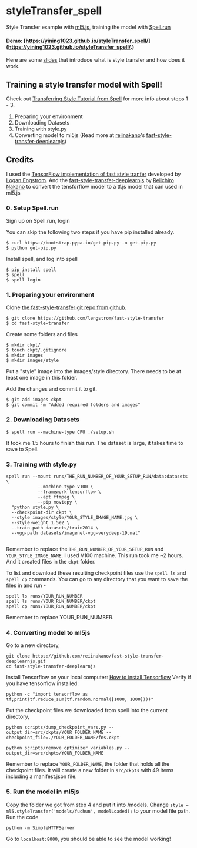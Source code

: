 # styleTransfer_spell
Style Transfer example with [ml5.js](http://ml5js.org/), training the model with [Spell.run](https://learn.spell.run/)

#### Demo: [https://yining1023.github.io/styleTransfer_spell/](https://yining1023.github.io/styleTransfer_spell/.)

Here are some [slides](https://bit.ly/2xB9t8K) that introduce what is style transfer and how does it work.

## Training a style transfer model with Spell!

Check out [Transferring Style Tutorial from Spell](https://learn.spell.run/transferring_style) for more info about steps 1 - 3.
1. Preparing your environment
2. Downloading Datasets
3. Training with style.py
4. Converting model to ml5js (Read more at [reiinakano](https://github.com/reiinakano)'s [fast-style-transfer-deeplearnjs](https://github.com/reiinakano/fast-style-transfer-deeplearnjs#adding-your-own-styles))

## Credits
I used the [TensorFlow implementation of fast style tranfer](https://github.com/lengstrom/fast-style-transfer) developed by [Logan Engstrom](https://github.com/lengstrom). And the [fast-style-transfer-deeplearnjs](https://github.com/reiinakano/fast-style-transfer-deeplearnjs) by [Reiichiro Nakano](https://github.com/reiinakano) to convert the tensforflow model to a tf.js model that can used in ml5.js

### 0. Setup Spell.run
Sign up on Spell.run, login

You can skip the following two steps if you have pip installed already.
```
$ curl https://bootstrap.pypa.io/get-pip.py -o get-pip.py
$ python get-pip.py

```
Install spell, and log into spell
```
$ pip install spell
$ spell
$ spell login

```

### 1. Preparing your environment
Clone [the fast-style-transfer git repo from github](https://github.com/lengstrom/fast-style-transfer).
```
$ git clone https://github.com/lengstrom/fast-style-transfer
$ cd fast-style-transfer

```

Create some folders and files
```
$ mkdir ckpt/
$ touch ckpt/.gitignore
$ mkdir images
$ mkdir images/style

```

Put a "style" image into the images/style directory. There needs to be at least one image in this folder.

Add the changes and commit it to git.
```
$ git add images ckpt
$ git commit -m "Added required folders and images"

```

### 2. Downloading Datasets
```
$ spell run --machine-type CPU ./setup.sh
```
It took me 1.5 hours to finish this run. The dataset is large, it takes time to save to Spell.

### 3. Training with style.py
```
spell run --mount runs/THE_RUN_NUMBER_OF_YOUR_SETUP_RUN/data:datasets \
            --machine-type V100 \
            --framework tensorflow \
            --apt ffmpeg \
            --pip moviepy \
  "python style.py \
  --checkpoint-dir ckpt \
  --style images/style/YOUR_STYLE_IMAGE_NAME.jpg \
  --style-weight 1.5e2 \
  --train-path datasets/train2014 \
  --vgg-path datasets/imagenet-vgg-verydeep-19.mat"
  
```
Remember to replace the `THE_RUN_NUMBER_OF_YOUR_SETUP_RUN` and `YOUR_STYLE_IMAGE_NAME`.
I used V100 machine. This run took me ~2 hours. And it created files in the `ckpt` folder.

To list and download these resulting checkpoint files use the `spell ls` and `spell cp` commands.
You can go to any directory that you want to save the files in and run -
```
spell ls runs/YOUR_RUN_NUMBER
spell ls runs/YOUR_RUN_NUMBER/ckpt
spell cp runs/YOUR_RUN_NUMBER/ckpt

```
Remember to replace YOUR_RUN_NUMBER.

### 4. Converting model to ml5js
Go to a new directory,
```
git clone https://github.com/reiinakano/fast-style-transfer-deeplearnjs.git
cd fast-style-transfer-deeplearnjs
```
Install Tensorflow on your local computer: [How to install Tensorflow](https://www.tensorflow.org/install/pip)
Verify if you have tensorflow installed:
```
python -c "import tensorflow as tf;print(tf.reduce_sum(tf.random.normal([1000, 1000])))"
```

Put the checkpoint files we downloaded from spell into the current directory,
```
python scripts/dump_checkpoint_vars.py --output_dir=src/ckpts/YOUR_FOLDER_NAME --checkpoint_file=./YOUR_FOLDER_NAME/fns.ckpt

python scripts/remove_optimizer_variables.py --output_dir=src/ckpts/YOUR_FOLDER_NAME

```

Remember to replace `YOUR_FOLDER_NAME`, the folder that holds all the checkpoint files.
It will create a new folder in `src/ckpts` with 49 items including a manifest.json file.

### 5. Run the model in ml5js
Copy the folder we got from step 4 and put it into /models.
Change `style = ml5.styleTransfer('models/fuchun', modelLoaded);` to your model file path.
Run the code
```
python -m SimpleHTTPServer

```
Go to `localhost:8000`, you should be able to see the model working!

